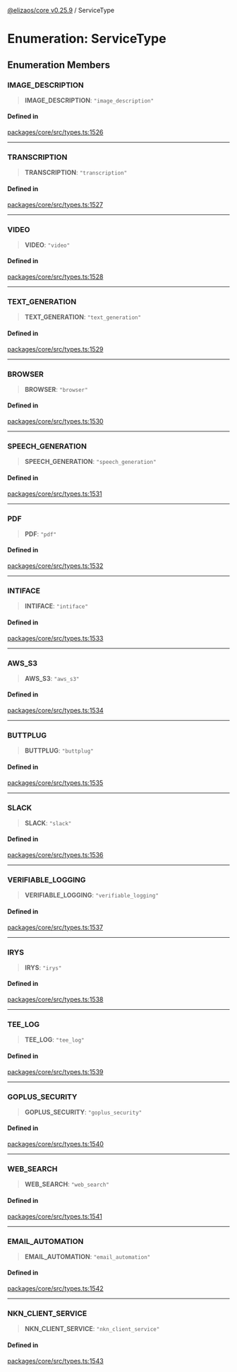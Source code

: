 [@elizaos/core v0.25.9](../index.md) / ServiceType

# Enumeration: ServiceType

## Enumeration Members

### IMAGE\_DESCRIPTION

> **IMAGE\_DESCRIPTION**: `"image_description"`

#### Defined in

[packages/core/src/types.ts:1526](https://github.com/elizaOS/eliza/blob/main/packages/core/src/types.ts#L1526)

***

### TRANSCRIPTION

> **TRANSCRIPTION**: `"transcription"`

#### Defined in

[packages/core/src/types.ts:1527](https://github.com/elizaOS/eliza/blob/main/packages/core/src/types.ts#L1527)

***

### VIDEO

> **VIDEO**: `"video"`

#### Defined in

[packages/core/src/types.ts:1528](https://github.com/elizaOS/eliza/blob/main/packages/core/src/types.ts#L1528)

***

### TEXT\_GENERATION

> **TEXT\_GENERATION**: `"text_generation"`

#### Defined in

[packages/core/src/types.ts:1529](https://github.com/elizaOS/eliza/blob/main/packages/core/src/types.ts#L1529)

***

### BROWSER

> **BROWSER**: `"browser"`

#### Defined in

[packages/core/src/types.ts:1530](https://github.com/elizaOS/eliza/blob/main/packages/core/src/types.ts#L1530)

***

### SPEECH\_GENERATION

> **SPEECH\_GENERATION**: `"speech_generation"`

#### Defined in

[packages/core/src/types.ts:1531](https://github.com/elizaOS/eliza/blob/main/packages/core/src/types.ts#L1531)

***

### PDF

> **PDF**: `"pdf"`

#### Defined in

[packages/core/src/types.ts:1532](https://github.com/elizaOS/eliza/blob/main/packages/core/src/types.ts#L1532)

***

### INTIFACE

> **INTIFACE**: `"intiface"`

#### Defined in

[packages/core/src/types.ts:1533](https://github.com/elizaOS/eliza/blob/main/packages/core/src/types.ts#L1533)

***

### AWS\_S3

> **AWS\_S3**: `"aws_s3"`

#### Defined in

[packages/core/src/types.ts:1534](https://github.com/elizaOS/eliza/blob/main/packages/core/src/types.ts#L1534)

***

### BUTTPLUG

> **BUTTPLUG**: `"buttplug"`

#### Defined in

[packages/core/src/types.ts:1535](https://github.com/elizaOS/eliza/blob/main/packages/core/src/types.ts#L1535)

***

### SLACK

> **SLACK**: `"slack"`

#### Defined in

[packages/core/src/types.ts:1536](https://github.com/elizaOS/eliza/blob/main/packages/core/src/types.ts#L1536)

***

### VERIFIABLE\_LOGGING

> **VERIFIABLE\_LOGGING**: `"verifiable_logging"`

#### Defined in

[packages/core/src/types.ts:1537](https://github.com/elizaOS/eliza/blob/main/packages/core/src/types.ts#L1537)

***

### IRYS

> **IRYS**: `"irys"`

#### Defined in

[packages/core/src/types.ts:1538](https://github.com/elizaOS/eliza/blob/main/packages/core/src/types.ts#L1538)

***

### TEE\_LOG

> **TEE\_LOG**: `"tee_log"`

#### Defined in

[packages/core/src/types.ts:1539](https://github.com/elizaOS/eliza/blob/main/packages/core/src/types.ts#L1539)

***

### GOPLUS\_SECURITY

> **GOPLUS\_SECURITY**: `"goplus_security"`

#### Defined in

[packages/core/src/types.ts:1540](https://github.com/elizaOS/eliza/blob/main/packages/core/src/types.ts#L1540)

***

### WEB\_SEARCH

> **WEB\_SEARCH**: `"web_search"`

#### Defined in

[packages/core/src/types.ts:1541](https://github.com/elizaOS/eliza/blob/main/packages/core/src/types.ts#L1541)

***

### EMAIL\_AUTOMATION

> **EMAIL\_AUTOMATION**: `"email_automation"`

#### Defined in

[packages/core/src/types.ts:1542](https://github.com/elizaOS/eliza/blob/main/packages/core/src/types.ts#L1542)

***

### NKN\_CLIENT\_SERVICE

> **NKN\_CLIENT\_SERVICE**: `"nkn_client_service"`

#### Defined in

[packages/core/src/types.ts:1543](https://github.com/elizaOS/eliza/blob/main/packages/core/src/types.ts#L1543)
